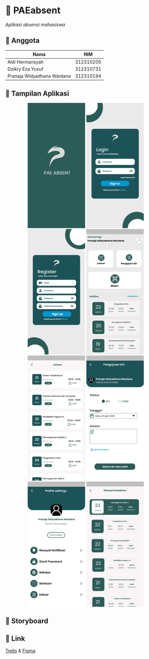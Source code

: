 # 📝 PAEabsent
_Aplikasi absensi mahasiswa_

## 🙋 Anggota
| Nama                         | NIM           |
|------------------------------|---------------|
| Aldi Hermansyah              | 312310200     |
| Dzikry Eza Yusuf             | 312310731     |
| Pranaja Widyadhana Wardana   | 312310194     |

## 📱 Tampilan Aplikasi
<p align="center">
  <img src="/ui/loadingscreen.jpg" width="180" alt="Loading Screen Page">
  <img src="/ui/login.jpg" width="180" alt="Login Page">
  <img src="/ui/register.jpg" width="180" alt="Register Page">
  <img src="/ui/home.jpg" width="180" alt="Home Page">
  <img src="/ui/jadwal.jpg" width="180" alt="Jadwal Page">
  <img src="/ui/pengajuanizin.jpg" width="180" alt="Page Pengajuan Izin">
  <img src="/ui/profilesetting.jpg" width="180" alt="Profile Setting Page">
  <img src="/ui/riwayatkehadiran.jpg" width="180" alt="Riwayat Kehadiran Page">
</p>

## 📓 Storyboard

## 🔗 Link
[Trello](https://trello.com/invite/b/67cfa84b4c7ca3082fef52a7/ATTI6a44c2d74fc91c7ff389174f20e2af8d7440B962/absensi-mobile)
&
[Figma](https://www.figma.com/design/dTXZeqWorBmRPnhn8V0MwI/Project_Mobile_2---ABSENSI--?node-id=0-1&t=fGjbJYOXTumcXe77-1)
